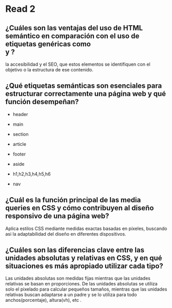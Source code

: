 # Read 2

## ¿Cuáles son las ventajas del uso de HTML semántico en comparación con el uso de etiquetas genéricas como <div> y ?

la accesibilidad y el SEO, que estos elementos se identifiquen con el objetivo o la estructura de ese contenido.

## ¿Qué etiquetas semánticas son esenciales para estructurar correctamente una página web y qué función desempeñan?

* header

* main

* section

* article

* footer
* aside
* h1,h2,h3,h4,h5,h6
* nav

## ¿Cuál es la función principal de las media queries en CSS y cómo contribuyen al diseño responsivo de una página web?

Aplica estilos CSS mediante medidas exactas basadas en píxeles, buscando asi la adaptabilidad del diseño en diferentes dispositivos.

## ¿Cuáles son las diferencias clave entre las unidades absolutas y relativas en CSS, y en qué situaciones es más apropiado utilizar cada tipo?

Las unidades absolutas son medidas fijas mientras que las unidades relativas se basan en proporciones. De las unidades absolutas se utiliza solo el pixelado para calcular pequeños tamaños, mientras que las unidades relativas buscan adaptarse a un padre y se lo utiliza para todo anchos(porcentaje), altura(vh), etc .
